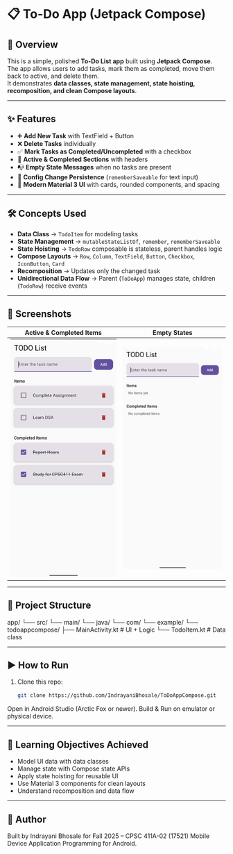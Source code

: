 # 📋 To-Do App (Jetpack Compose)

## 🚀 Overview
This is a simple, polished **To-Do List app** built using **Jetpack Compose**.  
The app allows users to add tasks, mark them as completed, move them back to active, and delete them.  
It demonstrates **data classes, state management, state hoisting, recomposition, and clean Compose layouts**.

---

## ✨ Features
- ➕ **Add New Task** with TextField + Button
- ❌ **Delete Tasks** individually
- ✅ **Mark Tasks as Completed/Uncompleted** with a checkbox
- 📂 **Active & Completed Sections** with headers
- 📭 **Empty State Messages** when no tasks are present
- 🔄 **Config Change Persistence** (`rememberSaveable` for text input)
- 🎨 **Modern Material 3 UI** with cards, rounded components, and spacing

---

## 🛠️ Concepts Used
- **Data Class** → `TodoItem` for modeling tasks
- **State Management** → `mutableStateListOf`, `remember`, `rememberSaveable`
- **State Hoisting** → `TodoRow` composable is stateless, parent handles logic
- **Compose Layouts** → `Row`, `Column`, `TextField`, `Button`, `Checkbox`, `IconButton`, `Card`
- **Recomposition** → Updates only the changed task
- **Unidirectional Data Flow** → Parent (`ToDoApp`) manages state, children (`TodoRow`) receive events

---

## 📸 Screenshots
| Active & Completed Items | Empty States |
|--------------------------|--------------|
| ![todo-list](screenshots/todo-list.png) | ![empty-state](screenshots/empty-state.png) |


---

## 📂 Project Structure
app/
└── src/
└── main/
└── java/
└── com/
└── example/
└── todoappcompose/
├── MainActivity.kt # UI + Logic
└── TodoItem.kt # Data class

---

## ▶️ How to Run
1. Clone this repo:
   ```bash
   git clone https://github.com/IndrayaniBhosale/ToDoAppCompose.git
Open in Android Studio (Arctic Fox or newer).
Build & Run on emulator or physical device.

---

## 📖 Learning Objectives Achieved
- Model UI data with data classes
- Manage state with Compose state APIs
- Apply state hoisting for reusable UI
- Use Material 3 components for clean layouts
- Understand recomposition and data flow

---

## 📌 Author
Built by Indrayani Bhosale for Fall 2025 – CPSC 411A-02 (17521) Mobile Device Application Programming for Android.

